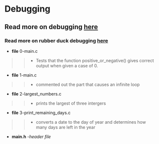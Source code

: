 # Debugging

## Read more on debugging [here](https://en.wikipedia.org/wiki/Debugging)

### Read more on rubber duck debugging [here](https://www.thoughtfulcode.com/rubber-duck-debugging-psychology/)

* **file** 0-main.c

>> * Tests that the function positive_or_negative() gives correct output when given a case of 0.

* **file** 1-main.c

>> * commented out the part that causes an infinite loop

* **file** 2-largest_numbers.c

>> * prints the largest of three intergers

* **file** 3-print_remaining_days.c

>> * converts a date to the day of year and determines how many days are left in the year

* **main.h** -*header file*

